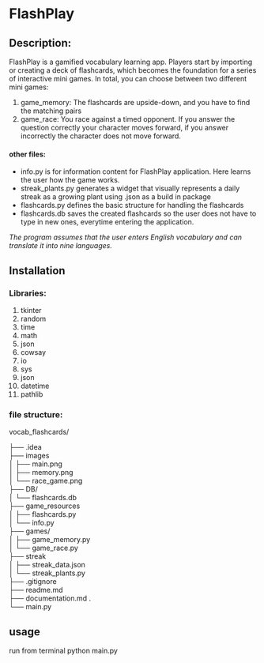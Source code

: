 # FlashPlay

## Description:
FlashPlay is a gamified vocabulary learning app. Players start by importing or creating a deck of flashcards, which becomes the foundation for a series of interactive mini games. In total, you can choose between two different mini games: 
1. game_memory: The flashcards are upside-down, and you have to find the matching pairs <br>
2. game_race: You race against a timed opponent. If you answer the question correctly your character moves forward, if you answer incorrectly the character does not move forward. <br>

#### other files:
- info.py is for information content for FlashPlay application. Here learns the user how the game works.
- streak_plants.py generates a widget that visually represents a daily streak as a growing plant using .json as a build in package
- flashcards.py defines the basic structure for handling the flashcards
- flashcards.db saves the created flashcards so the user does not have to type in new ones, everytime entering the application.

*The program assumes that the user enters English vocabulary and can translate it into nine languages.*

## Installation
### Libraries:
1. tkinter 
2. random
3. time
4. math
5. json 
6. cowsay
7. io
8. sys
9. json
10. datetime
11. pathlib

### file structure:
vocab_flashcards/ 

├── .idea <br>
├── images <br>
│   ├── main.png <br>
│   ├── memory.png <br>
│   └── race_game.png <br>
├── DB/ <br>
│   └── flashcards.db    <br>
├── game_resources <br>
│   ├── flashcards.py <br>
│   └── info.py <br>
├── games/ <br>
│   ├── game_memory.py <br>
│   └── game_race.py <br>
├── streak <br>
│   ├── streak_data.json <br>
│   └── streak_plants.py <br>
├── .gitignore <br>
├── readme.md  <br>
├── documentation.md     .<br>
└── main.py <br>

## usage
run from terminal
python main.py


